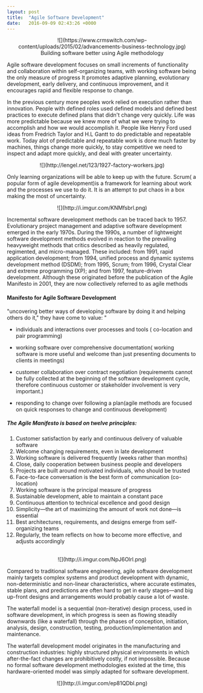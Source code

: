 ```yaml
---
layout: post
title:  "Agile Software Development"
date:   2016-09-09 02:43:26 +0000
---
```


<center>![](https://www.crmswitch.com/wp-content/uploads/2015/02/advancements-business-technology.jpg)</center>
<center> Building software better using Agile methodology </center>



Agile software development focuses on small increments of functionality and collaboration within self-organizing teams, with working software being the only measure of progress It promotes adaptive planning, evolutionary development, early delivery, and continuous improvement, and it encourages rapid and flexible response to change.


In the previous century more peoples work relied on execution rather than innovation. People with defined roles used defined models and defined best practices to execute defined plans that didn't change very quickly. Life was more predictable because we knew more of what we were trying to accomplish and how we would accomplish it. People like Henry Ford used ideas from Fredrich Taylor and H.L Gantt to do predictable and repeatable work. Today alot of predictable and repeatable work is done much faster by machines, things change more quickly, to stay competitive we need to inspect and adapt more quickly, and deal with greater uncertainty.

<center>![](http://lengel.net/123/1927-factory-workers.jpg)</center>



Only learning organizations will be able to keep up with the future. Scrum( a popular form of agile development)is a framework for learning about work and the processes we use to do it. It is an attempt to put chaos in a box making the most of uncertainty.  

<center > ![](http://i.imgur.com/KNMfsbrl.png) </center>



Incremental software development methods can be traced back to 1957. Evolutionary project management and adaptive software development emerged in the early 1970s. During the 1990s, a number of lightweight software development methods evolved in reaction to the prevailing heavyweight methods that critics described as heavily regulated, regimented, and micro-managed. These included: from 1991, rapid application development; from 1994, unified process and dynamic systems development method (DSDM); from 1995, Scrum; from 1996, Crystal Clear and extreme programming (XP); and from 1997, feature-driven development. Although these originated before the publication of the Agile Manifesto in 2001, they are now collectively referred to as agile methods

#### Manifesto for Agile Software Development 
"uncovering better ways of developing software by doing it and helping others do it," they have come to value: "

* individuals and interactions over processes and tools ( co-location and pair programming)
* working software over comprehensive documentation( working software is more useful and welcome than just presenting documents to clients in meetings)

* customer collaboration over contract negotiation (requirements cannot be fully collected at the beginning of the software development cycle, therefore continuous customer or stakeholder involvement is very important.)

*  responding to change over following a plan(agile methods are focused on quick responses to change and continuous development)

##### The Agile Manifesto is based on twelve principles:

1. Customer satisfaction by early and continuous delivery of valuable software
2. Welcome changing requirements, even in late development
3. Working software is delivered frequently (weeks rather than months)
4. Close, daily cooperation between business people and developers
5. Projects are built around motivated individuals, who should be trusted
6. Face-to-face conversation is the best form of communication (co-location)
7. Working software is the principal measure of progress
8. Sustainable development, able to maintain a constant pace
9. Continuous attention to technical excellence and good design
10. Simplicity—the art of maximizing the amount of work not done—is essential
11. Best architectures, requirements, and designs emerge from self-organizing teams
12. Regularly, the team reflects on how to become more effective, and adjusts accordingly

<br>

<center> ![](http://i.imgur.com/NpJ6Olrl.png) </center>

Compared to traditional software engineering, agile software development mainly targets complex systems and product development with dynamic, non-deterministic and non-linear characteristics, where accurate estimates, stable plans, and predictions are often hard to get in early stages—and big up-front designs and arrangements would probably cause a lot of waste. 

The waterfall model is a sequential (non-iterative) design process, used in software development, in which progress is seen as flowing steadily downwards (like a waterfall) through the phases of conception, initiation, analysis, design, construction, testing, production/implementation and maintenance.

The waterfall development model originates in the manufacturing and construction industries: highly structured physical environments in which after-the-fact changes are prohibitively costly, if not impossible. Because no formal software development methodologies existed at the time, this hardware-oriented model was simply adapted for software development.


<center> ![](http://i.imgur.com/ep81QDbl.png) </center>
